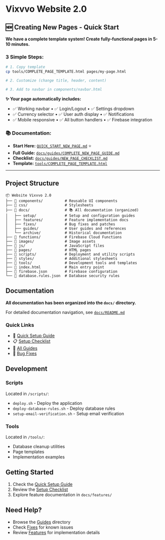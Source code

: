# Vixvvo Website 2.0

## 🆕 Creating New Pages - Quick Start

**We have a complete template system! Create fully-functional pages in 5-10 minutes.**

### 3 Simple Steps:
```bash
# 1. Copy template
cp tools/COMPLETE_PAGE_TEMPLATE.html pages/my-page.html

# 2. Customize (change title, header, content)

# 3. Add to navbar in components/navbar.html
```

**✨ Your page automatically includes:**
- ✅ Working navbar • ✅ Login/Logout • ✅ Settings dropdown
- ✅ Currency selector • ✅ User auth display • ✅ Notifications
- ✅ Mobile responsive • ✅ All button handlers • ✅ Firebase integration

### 📚 Documentation:
- **Start Here:** [`QUICK_START_NEW_PAGE.md`](QUICK_START_NEW_PAGE.md) ⭐
- **Full Guide:** [`docs/guides/COMPLETE_NEW_PAGE_GUIDE.md`](docs/guides/COMPLETE_NEW_PAGE_GUIDE.md)
- **Checklist:** [`docs/guides/NEW_PAGE_CHECKLIST.md`](docs/guides/NEW_PAGE_CHECKLIST.md)
- **Template:** [`tools/COMPLETE_PAGE_TEMPLATE.html`](tools/COMPLETE_PAGE_TEMPLATE.html)

---

## Project Structure

```
📦 Website Vixvvo 2.0
├── 📁 components/          # Reusable UI components
├── 📁 css/                 # Stylesheets
├── 📁 docs/                # 📚 All documentation (organized)
│   ├── setup/             # Setup and configuration guides
│   ├── features/          # Feature implementation docs
│   ├── fixes/             # Bug fixes and patches
│   ├── guides/            # User guides and references
│   └── archive/           # Historical documentation
├── 📁 functions/           # Firebase Cloud Functions
├── 📁 images/              # Image assets
├── 📁 js/                  # JavaScript files
├── 📁 pages/               # HTML pages
├── 📁 scripts/             # Deployment and utility scripts
├── 📁 styles/              # Additional stylesheets
├── 📁 tools/               # Development tools and templates
├── 📄 index.html           # Main entry point
├── 📄 firebase.json        # Firebase configuration
└── 📄 database.rules.json  # Database security rules
```

## Documentation

**All documentation has been organized into the `docs/` directory.**

For detailed documentation navigation, see [`docs/README.md`](docs/README.md)

### Quick Links
- 🚀 [Quick Setup Guide](docs/setup/QUICK_SETUP.md)
- 📋 [Setup Checklist](docs/setup/SETUP_CHECKLIST.md)
- 📖 [All Guides](docs/guides/)
- 🔧 [Bug Fixes](docs/fixes/)

## Development

### Scripts
Located in `/scripts/`:
- `deploy.sh` - Deploy the application
- `deploy-database-rules.sh` - Deploy database rules
- `setup-email-verification.sh` - Setup email verification

### Tools
Located in `/tools/`:
- Database cleanup utilities
- Page templates
- Implementation examples

## Getting Started

1. Check the [Quick Setup Guide](docs/setup/QUICK_SETUP.md)
2. Review the [Setup Checklist](docs/setup/SETUP_CHECKLIST.md)
3. Explore feature documentation in `docs/features/`

## Need Help?

- Browse the [Guides](docs/guides/) directory
- Check [Fixes](docs/fixes/) for known issues
- Review [Features](docs/features/) for implementation details
